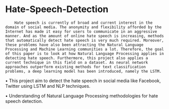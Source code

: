 # Hate-Speech-Detection

		Hate speech is currently of broad and current interest in the domain of social media. The anonymity and flexibility afforded by the Internet has made it easy for users to communicate in an aggressive manner. And as the amount of online hate speech is increasing, methods that automatically detect hate speech is very much required. Moreover, these problems have also been attracting the Natural Language Processing and Machine Learning communities a lot. Therefore, the goal of this paper is to look at how Natural Language Processing applies in detecting hate speech. Furthermore, this project also applies a current technique in this field on a dataset. As neural network approaches outperform existing methods for text classification problems, a deep learning model has been introduced, namely the LSTM.

•	This project aim to detect the hate speech in social media like Facebook, Twitter using LSTM and NLP techniques.

•	Understanding of Natural Language Processing methodologies for hate speech detection.
